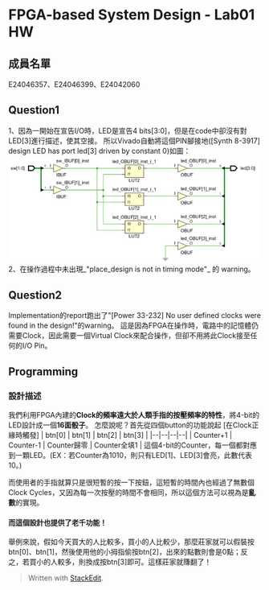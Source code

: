 ﻿# FPGA-based System Design - Lab01 HW

## 成員名單
E24046357、E24046399、E24042060
## Question1
1、因為一開始在宣告I/O時，LED是宣告4 bits[3:0]，但是在code中卻沒有對LED[3]進行描述，使其空接。
所以Vivado自動將這個PIN腳接地([Synth 8-3917] design LED has port led[3] driven by constant 0)如圖：
![Syn_warning](image/Syn_warning.JPG)
2、在操作過程中未出現_"place_design is not in timing mode"_ 的 warning。
## Question2
Implementation的report跑出了"[Power 33-232] No user defined clocks were found in the design!"的warning。
這是因為FPGA在操作時，電路中的記憶體仍需要Clock，因此需要一個Virtual Clock來配合操作，但卻不用將此Clock接至任何的I/O Pin。

## Programming
### 設計描述
我們利用FPGA內建的**Clock的頻率遠大於人類手指的按壓頻率的特性**，將4-bit的LED設計成一個**16面骰子**。
怎麼說呢？首先從四個button的功能說起
[在Clock正緣時觸發]
| btn[0] | btn[1] | btn[2] | btn[3] |
|--|--|--|--|
| Counter+1 | Counter-1 | Counter歸零 | Counter全填1 |
這個4-bit的Counter，每一個都對應到一顆LED。(EX：若Counter為1010，則只有LED[1]、LED[3]會亮，此數代表10。)

而使用者的手指就算只是很短暫的按一下按鈕，這短暫的時間內也經過了無數個Clock Cycles，又因為每一次按壓的時間不會相同，所以這個方法可以視為是**亂數**的實現。

#### 而這個設計也提供了老千功能！

舉例來說，假如今天買大的人比較多，買小的人比較少，那麼莊家就可以假裝按btn[0]、btn[1]，然後使用他的小拇指偷按btn[2]，出來的點數則會是0點；反之，若買小的人較多，則換成按btn[3]即可。這樣莊家就賺翻了！

> Written with [StackEdit](https://stackedit.io/).
